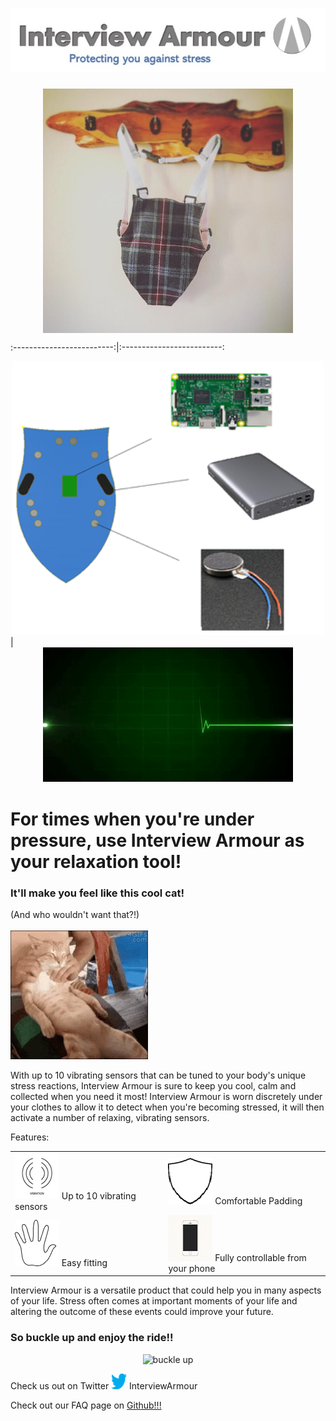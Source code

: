 # <img src = "https://raw.githubusercontent.com/naflaherty/Interview_Armour/master/combined.jpg">

<center><img src = "https://raw.githubusercontent.com/naflaherty/Interview_Armour/master/construction/images/finished.jpg" alt = "finished" width="400" align="middle"/></center>

:-------------------------:|:-------------------------:
<center><img src = "https://raw.githubusercontent.com/naflaherty/Interview_Armour/master/mock_up_v1.png" alt = "Mock up image of the product" width="500" /></center> |  <center><img src = "https://raw.githubusercontent.com/naflaherty/Interview_Armour/master/construction/images/heart rate.gif" alt = "heartrate" width="400" /></center>





<h1>For times when you're under pressure, use Interview Armour as your relaxation tool! </h1>


<h3>It'll make you feel like this cool cat!</h3>
(And who wouldn't want that?!)
<br>
<br>
<td><img src = "https://raw.githubusercontent.com/naflaherty/Interview_Armour/master/tenor.gif" alt = "Cat gif"/>

With up to 10 vibrating sensors that can be tuned to your body's unique stress reactions, Interview Armour is sure to keep you cool, calm and collected when you need it most! Interview Armour is worn discretely under your clothes to allow it to detect when you're becoming stressed, it will then activate a number of relaxing, vibrating sensors.

Features:

<table align = "center">
<col width="450">
  <col width="450">
  <tr>
    <td><img src = "https://raw.githubusercontent.com/naflaherty/Interview_Armour/master/vib.png"  alt = "Vibrating sensors" /> Up to 10 vibrating sensors</td>
	<td><img src = "https://raw.githubusercontent.com/naflaherty/Interview_Armour/master/comf.png" alt = "Comfortable padding" /> Comfortable Padding</td>
  </tr>
  <tr>
    <td><img src = "https://raw.githubusercontent.com/naflaherty/Interview_Armour/master/fit.png" alt = "Easy Fitting" /> Easy fitting</td>
	<td><img src = "https://raw.githubusercontent.com/naflaherty/Interview_Armour/master/phone.png" alt = "Controllable from phone" /> Fully controllable from your phone </td>
  </tr>
</table>

Interview Armour is a versatile product that could help you in many aspects of your life. Stress often comes at important moments of your life and altering the outcome of these events could improve your future.

<h3> So buckle up and enjoy the ride!! </h3>

<center><img src = "https://raw.githubusercontent.com/naflaherty/Interview_Armour/master/construction/images/buckle (2).gif" alt = "buckle up" width="200" /></center>

Check us out on Twitter <a href = "https://twitter.com/InterviewArmour"><img src = "https://raw.githubusercontent.com/naflaherty/Interview_Armour/master/twitter_logo_bird_transparent_png.png" alt = "Social Media nonsense" width = "25" height = "25" /></a> InterviewArmour

Check out our FAQ page on <a href = "https://github.com/naflaherty/Interview_Armour/wiki"> Github!!! </a>

